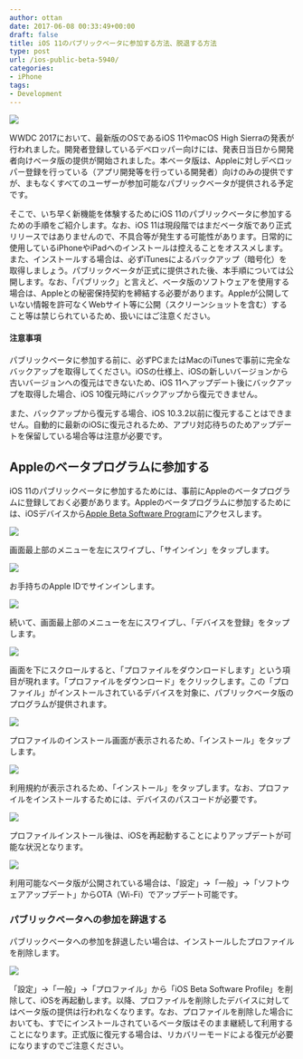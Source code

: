 ```yaml
---
author: ottan
date: 2017-06-08 00:33:49+00:00
draft: false
title: iOS 11のパブリックベータに参加する方法、脱退する方法
type: post
url: /ios-public-beta-5940/
categories:
- iPhone
tags:
- Development
---
```


![](/images/2017/06/170608-593897db14c7b.jpg)






WWDC 2017において、最新版のOSであるiOS 11やmacOS High Sierraの発表が行われました。開発者登録しているデベロッパー向けには、発表日当日から開発者向けベータ版の提供が開始されました。本ベータ版は、Appleに対しデベロッパー登録を行っている（アプリ開発等を行っている開発者）向けのみの提供ですが、まもなくすべてのユーザーが参加可能なパブリックベータが提供される予定です。





そこで、いち早く新機能を体験するためにiOS 11のパブリックベータに参加するための手順をご紹介します。なお、iOS 11は現段階ではまだベータ版であり正式リリースではありませんので、不具合等が発生する可能性があります。日常的に使用しているiPhoneやiPadへのインストールは控えることをオススメします。また、インストールする場合は、必ずiTunesによるバックアップ（暗号化）を取得しましょう。パブリックベータが正式に提供された後、本手順については公開します。なお、「パブリック」と言えど、ベータ版のソフトウェアを使用する場合は、Appleとの秘密保持契約を締結する必要があります。Appleが公開していない情報を許可なくWebサイト等に公開（スクリーンショットを含む）すること等は禁じられているため、扱いにはご注意ください。








#### 注意事項




パブリックベータに参加する前に、必ずPCまたはMacのiTunesで事前に完全なバックアップを取得してください。iOSの仕様上、iOSの新しいバージョンから古いバージョンへの復元はできないため、iOS 11へアップデート後にバックアップを取得した場合、iOS 10復元時にバックアップから復元できません。




また、バックアップから復元する場合、iOS 10.3.2以前に復元することはできません。自動的に最新のiOSに復元されるため、アプリ対応待ちのためアップデートを保留している場合等は注意が必要です。








## Appleのベータプログラムに参加する





iOS 11のパブリックベータに参加するためには、事前にAppleのベータプログラムに登録しておく必要があります。Appleのベータプログラムに参加するためには、iOSデバイスから[Apple Beta Software Program](https://beta.apple.com/sp/ja/betaprogram/)にアクセスします。





![](/images/2017/06/170608-59389943d4154.png)






画面最上部のメニューを左にスワイプし、「サインイン」をタップします。





![](/images/2017/06/170608-5938996322ef6.png)






お手持ちのApple IDでサインインします。





![](/images/2017/06/170608-593899698c2dc.png)






続いて、画面最上部のメニューを左にスワイプし、「デバイスを登録」をタップします。





![](/images/2017/06/170608-59389970a8085.png)






画面を下にスクロールすると、「プロファイルをダウンロードします」という項目が現れます。「プロファイルをダウンロード」をクリックします。この「プロファイル」がインストールされているデバイスを対象に、パブリックベータ版のプログラムが提供されます。





![](/images/2017/06/170608-593899768ee7a.png)






プロファイルのインストール画面が表示されるため、「インストール」をタップします。





![](/images/2017/06/170608-5938997d5416e.png)






利用規約が表示されるため、「インストール」をタップします。なお、プロファイルをインストールするためには、デバイスのパスコードが必要です。





![](/images/2017/06/170608-59389983378af.png)






プロファイルインストール後は、iOSを再起動することによりアップデートが可能な状況となります。





![](/images/2017/06/170608-59389a9c40785.png)






利用可能なベータ版が公開されている場合は、「設定」→「一般」→「ソフトウェアアップデート」からOTA（Wi-Fi）でアップデート可能です。





### パブリックベータへの参加を辞退する





パブリックベータへの参加を辞退したい場合は、インストールしたプロファイルを削除します。





![](/images/2017/06/170608-59389afd066bb.png)






「設定」→「一般」→「プロファイル」から「iOS Beta Software Profile」を削除して、iOSを再起動します。以降、プロファイルを削除したデバイスに対してはベータ版の提供は行われなくなります。なお、プロファイルを削除した場合においても、すでにインストールされているベータ版はそのまま継続して利用することになります。正式版に復元する場合は、リカバリーモードによる復元が必要になりますのでご注意ください。
